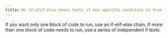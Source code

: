 ```yaml
---
title: An if-elif-else chain tests if one specific condition is true
---
```


If you want only one block of code to run, use an if-elif-else chain. If more than one block of code needs to run, use a series of independent if tests.